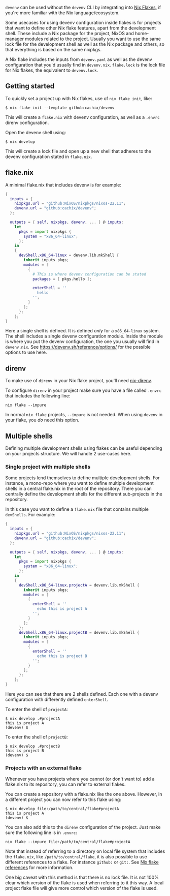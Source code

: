`devenv` can be used without the `devenv` CLI by integrating into [Nix Flakes](https://www.tweag.io/blog/2020-05-25-flakes/), if you're more familiar with the Nix language/ecosystem.

Some usecases for using devenv configuration inside flakes is for projects that want to define other Nix flake features, apart from the development shell.
These include a Nix package for the project, NixOS and home-manager modules related to the project.
Usually you want to use the same lock file for the development shell as well as the Nix package and others, so that everything is based on the same nixpkgs.

A Nix flake includes the inputs from `devenv.yaml` as well as the devenv configuration that you'd usually find in `devenv.nix`. `flake.lock` is the lock file for Nix flakes, the equivalent to `devenv.lock`.

## Getting started

To quickly set a project up with Nix flakes, use of `nix flake init`, like:

```console
$ nix flake init --template github:cachix/devenv
```

This will create a `flake.nix` with devenv configuration, as well as a `.envrc` direnv configuration.

Open the devenv shell using:

```console
$ nix develop
```

This will create a lock file and open up a new shell that adheres to the devenv configuration stated in `flake.nix`.

## flake.nix

A minimal flake.nix that includes devenv is for example:

```nix
{
  inputs = {
    nixpkgs.url = "github:NixOS/nixpkgs/nixos-22.11";
    devenv.url = "github:cachix/devenv";
  };

  outputs = { self, nixpkgs, devenv, ... } @ inputs:
    let
      pkgs = import nixpkgs {
        system = "x86_64-linux";
      };
    in
    {
      devShell.x86_64-linux = devenv.lib.mkShell {
        inherit inputs pkgs;
        modules = [
          {
            # This is where devenv configuration can be stated
            packages = [ pkgs.hello ];

            enterShell = ''
              hello
            '';
          }
        ];
      };
    };
}
```

Here a single shell is defined. It is defined _only_ for a `x86_64-linux` system. The shell includes a single devenv configuration module.
Inside the module is where you put the devenv configuration, the one you usually will find in `devenv.nix`. See https://devenv.sh/reference/options/ for the possible options to use here.

## direnv

To make use of `direnv` in your Nix flake project, you'll need [nix-direnv](https://github.com/nix-community/nix-direnv).

To configure `direnv` in your project make sure you have a file called `.envrc` that includes the following line:

```text
nix flake --impure
```

In normal `nix flake` projects, `--impure` is not needed. When using `devenv` in your flake, you _do_ need this option.

## Multiple shells

Defining multiple development shells using flakes can be useful depending on your projects structure. We will handle 2 use-cases here.

### Single project with multiple shells

Some projects lend themselves to define multiple development shells. For instance, a mono-repo where you want to define multiple development shells in a central flake.nix in the root of the repository. There you can centrally define the development shells for the different sub-projects in the repository.

In this case you want to define a `flake.nix` file that contains multiple `devShells`. For example:

```nix
{
  inputs = {
    nixpkgs.url = "github:NixOS/nixpkgs/nixos-22.11";
    devenv.url = "github:cachix/devenv";
  };

  outputs = { self, nixpkgs, devenv, ... } @ inputs:
    let
      pkgs = import nixpkgs {
        system = "x86_64-linux";
      };
    in
    {
      devShell.x86_64-linux.projectA = devenv.lib.mkShell {
        inherit inputs pkgs;
        modules = [
          {
            enterShell = ''
              echo this is project A
            '';
          }
        ];
      };
      devShell.x86_64-linux.projectB = devenv.lib.mkShell {
        inherit inputs pkgs;
        modules = [
          {
            enterShell = ''
              echo this is project B
            '';
          }
        ];
      };
    };
}
```

Here you can see that there are 2 shells defined. Each one with a devenv configuration with differently defined `enterShell`.

To enter the shell of `projectA`:

```console
$ nix develop .#projectA
this is project A
(devenv) $ 
```

To enter the shell of `projectB`:

```console
$ nix develop .#projectB
this is project B
(devenv) $ 
```

### Projects with an external flake

Whenever you have projects where you cannot (or don't want to) add a flake.nix to its repository, you can refer to external flakes.

You can create a repository with a flake.nix like the one above. However, in a different project you can now refer to this flake using:

```console
$ nix develop file:/path/to/central/flake#projectA
this is project A
(devenv) $ 
```

You can also add this to the `direnv` configuration of the project. Just make sure the following line is in `.envrc`:

```text
nix flake --impure file:/path/to/central/flake#projectA
```

Note that instead of referring to a directory on local file system that includes the `flake.nix`, like `/path/to/central/flake`, it is also possible to use different references to a flake. For instance `github:` or `git:`. See [Nix flake references](https://nixos.org/manual/nix/stable/command-ref/new-cli/nix3-flake.html#flake-references) for more information.

One big caveat with this method is that there is no lock file. It is not 100% clear which version of the flake is used when referring to it this way. A local project flake file will give more control which version of the flake is used.
